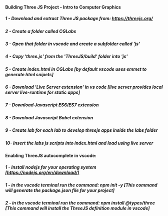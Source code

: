 #### Building Three JS Project - Intro to Computer Graphics

##### 1 - Download and extract Three JS package from: https://threejs.org/
##### 2 - Create a folder called CGLabs
##### 3 - Open that folder in vscode and create a subfolder called 'js'
##### 4 - Copy 'three.js' from the 'ThreeJS/build' folder into 'js'
##### 5 - Create index.html in CGLabs [by default vscode uses emmet to generate html snipets]
##### 6 - Download 'Live Server extension' in vs code [live server provides local server live-runtime for static apps]
##### 7 - Download Javascript ES6/ES7 extension
##### 8 - Download Javascript Babel extension
##### 9 - Create lab<ID> for each lab to develop threejs apps inside the labs folder
##### 10- Insert the labs js scripts into index.html and load using live server

#### Enabling ThreeJS autocomplete in vscode:
##### 1 - Install nodejs for your operating system [https://nodejs.org/en/download/]
##### 1 - in the vscode terminal run the command: npm init -y   [This command will generate the package.json file for your project]
##### 2 - in the vscode terminal run the command: npm install @types/three [This command will install the ThreeJS definition module in vscode]
